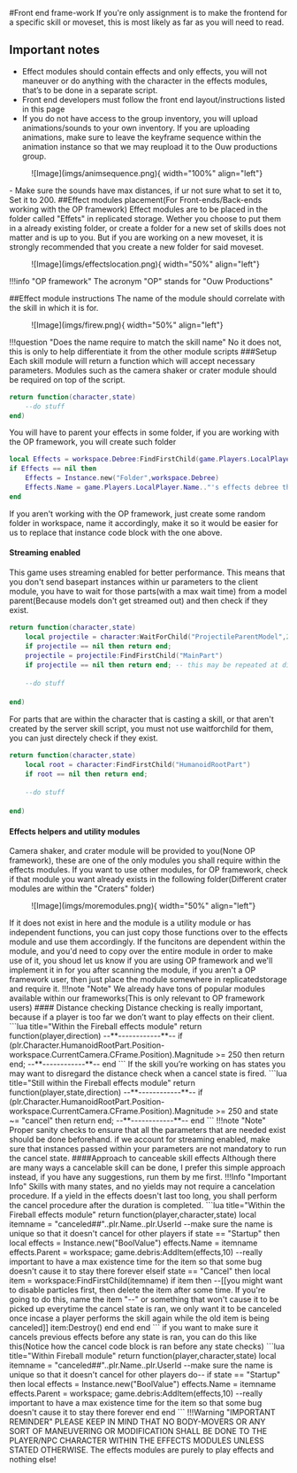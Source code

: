 #Front end frame-work
If you're only assignment is to make the frontend for a specific skill or moveset, this is most likely as far as you will need to read.
## Important notes
 - Effect modules should contain effects and only effects, you will not maneuver or do anything with the character in the effects modules, that’s to be done in a separate script.
 - Front end developers must follow the front end layout/instructions listed in this page
 - If you do not have access to the group inventory, you will upload animations/sounds to your own inventory. If you are uploading animations, make sure to leave the keyframe sequence within the animation instance so that we may reupload it to the Ouw productions group.
<figure markdown="span">
![Image](imgs/animsequence.png){ width="100%" align="left"}
</figure>
 - Make sure the sounds have max distances, if ur not sure what to set it to, Set it to 200.
##Effect modules placement(For Front-ends/Back-ends working with the OP framework)
 Effect modules are to be placed in the folder called "Effets" in replicated storage. Wether you choose to put them in a already existing folder, or create a folder for a new set of skills does not matter and is up to you. But if you are working on a new moveset, it is strongly recommended that you create a new folder for said moveset.
<figure markdown="span">
![Image](imgs/effectslocation.png){ width="50%" align="left"}
</figure>
!!!info "OP framework"
    The acronym "OP" stands for "Ouw Productions"

##Effect module instructions
 The name of the module should correlate with the skill in which it is for.
<figure markdown="span">
![Image](imgs/firew.png){ width="50%" align="left"}
</figure>
!!!question "Does the name require to match the skill name"
    No it does not, this is only to help differentiate it from the other module scripts
###Setup
Each skill module will return a function which will accept necessary parameters. Modules such as the camera shaker or crater module should be required on top of the script.

```lua title="Inside the Fireball effects module"
return function(character,state)
    --do stuff
end)
```
You will have to parent your effects in some folder, if you are working with the OP framework, you will create such folder
```lua title="Creating of the effects debree folder"
local Effects = workspace.Debree:FindFirstChild(game.Players.LocalPlayer.Name.."'s effects debree thing213asdasdasdasd")
if Effects == nil then
	Effects = Instance.new("Folder",workspace.Debree)
	Effects.Name = game.Players.LocalPlayer.Name.."'s effects debree thing213asdasdasdasd"
end
```
If you aren't working with the OP framework, just create some random folder in workspace, name it accordingly, make it so it would be easier for us to replace that instance code block with the one above.
#### Streaming enabled
 This game uses streaming enabled for better performance. This means that you don't send basepart instances within ur parameters to the client module, you have to wait for those parts(with a max wait time) from a model parent(Because models don't get streamed out) and then check if they exist.
```lua title="In Fireball client effect module"
return function(character,state)
    local projectile = character:WaitForChild("ProjectileParentModel",2)
    if projectile == nil then return end;
    projectile = projectile:FindFirstChild("MainPart")
    if projectile == nil then return end; -- this may be repeated at different parts of the code to prevent erroring.

    --do stuff

end)
```
For parts that are within the character that is casting a skill, or that aren't created by the server skill script, you must not use waitforchild for them, you can just directely check if they exist.
```lua title="In Fireball client effect module"
return function(character,state)
    local root = character:FindFirstChild("HumanoidRootPart")
    if root == nil then return end;

    --do stuff

end)
```
#### Effects helpers and utility modules
 Camera shaker, and crater module will be provided to you(None OP framework), these are one of the only modules you shall require within the effects modules.
 If you want to use other modules, for OP framework, check if that module you want already exists in the following folder(Different crater modules are within the "Craters" folder)
<figure markdown="span">
![Image](imgs/moremodules.png){ width="50%" align="left"}
</figure>
If it does not exist in here and the module is a utility module or has independent functions, you can just copy those functions over to the effects module and use them accordingly. If the funcitons are dependent within the module, and you'd need to copy over the entire module in order to make use of it, you shoud let us know if you are using OP framework and we'll implement it in for you after scanning the module, if you aren't a OP framework user, then just place the module somewhere in replicatedstorage and require it.
!!!note "Note"
    We already have tons of popular modules available within our frameworks(This is only relevant to OP framework users)
#### Distance checking
 Distance checking is really important, because if a player is too far we don’t want to play effects on their client.
```lua title="Within the Fireball effects module"
return function(player,direction)
    --**------------**--
    if (plr.Character.HumanoidRootPart.Position-workspace.CurrentCamera.CFrame.Position).Magnitude >= 250 then return end;
    --**------------**--
end
```
If the skill you’re working on has states you may want to disregard the distance check when a cancel state is fired.
```lua title="Still within the Fireball effects module"
return function(player,state,direction)
	--**------------**--
	if (plr.Character.HumanoidRootPart.Position-workspace.CurrentCamera.CFrame.Position).Magnitude >= 250 and state ~= "cancel" then return end;
	--**------------**--
end
```
!!!note "Note"
    Proper sanity checks to ensure that all the parameters that are needed exist should be done beforehand. if we account for streaming enabled, make sure that instances passed within your parameters are not mandatory to run the cancel state.
####Approach to canceable skill effects
 Although there are many ways a cancelable skill can be done, I prefer this simple approach instead, if you have any suggestions, run them by me first.
!!!Info "Important Info"
    Skills with many states, and no yields may not require a cancelation procedure. If a yield in the effects doesn't last too long, you shall perform the cancel procedure after the duration is completed.
```lua title="Within the Fireball effects module"
return function(player,character,state)
	local itemname = "canceled##"..plr.Name..plr.UserId --make sure the name is unique so that it doesn't cancel for other players
	if state == "Startup" then
		local effects = Instance.new("BoolValue")
		effects.Name = itemname
		effects.Parent = workspace;
		game.debris:AddItem(effects,10) --really important to have a max existence time for the item so that some bug doesn't cause it to stay there forever
	elseif state == "Cancel" then
		local item = workspace:FindFirstChild(itemname)
		if item then
			--[[you might want to disable particles first, then delete the item after some time.
			If you're going to do this, name the item "--" or something that won't cause it to be picked up everytime the cancel state is ran,
			we only want it to be canceled once incase a player performs the skill again while the old item is being canceled]]
			item:Destroy()
		end
	end	
end
```
if you want to make sure it cancels previous effects before any state is ran, you can do this like this(Notice how the cancel code block is ran before any state checks)
```lua title="Within Fireball module"
return function(player,character,state)
	local itemname = "canceled##"..plr.Name..plr.UserId --make sure the name is unique so that it doesn't cancel for other players
	do--<cancel
		local item = workspace:FindFirstChild(itemname)
		if item then
			--[[you might want to disable particles first, then delete the item after some time.
			If you're going to do this, name the item "--" or something that won't cause it to be picked up everytime the cancel state is ran,
			we only want it to be canceled once incase a player performs the skill again while the old item is being canceled]]
			item:Destroy()
		end
	end-->
	if state == "Startup" then
		local effects = Instance.new("BoolValue")
		effects.Name = itemname
		effects.Parent = workspace;
		game.debris:AddItem(effects,10) --really important to have a max existence time for the item so that some bug doesn't cause it to stay there forever
	end	
end
```
!!!Warning "IMPORTANT REMINDER"
    PLEASE KEEP IN MIND THAT NO BODY-MOVERS OR ANY SORT OF MANEUVERING OR MODIFICATION SHALL BE DONE TO THE PLAYER/NPC CHARACTER WITHIN THE EFFECTS MODULES UNLESS STATED OTHERWISE. The effects modules are purely to play effects and nothing else!
